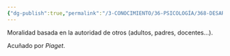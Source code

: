```yaml
---
{"dg-publish":true,"permalink":"/3-CONOCIMIENTO/36-PSICOLOGÍA/368-DESARROLLO DE LA PERSONALIDAD/Moralidad heterónoma/"}
---
```


Moralidad basada en la autoridad de otros (adultos, padres, docentes...).

Acuñado por *Piaget*.